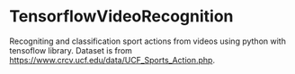 # TensorflowVideoRecognition


Recogniting and classification sport actions from videos using python with tensoflow library. Dataset is from https://www.crcv.ucf.edu/data/UCF_Sports_Action.php.

